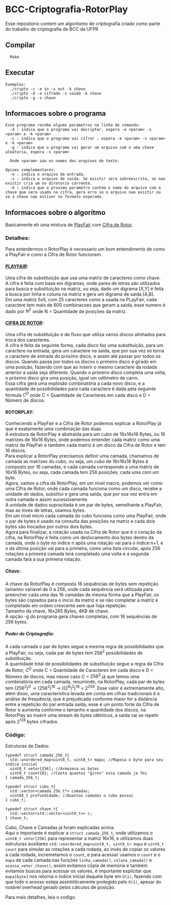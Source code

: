 # BCC-Criptografia-RotorPlay
Esse repositorio contem um algoritomo de criptografia criado como parte do trabalho de criptografia de BCC da UFPR

## Compilar
```
  Make
```
## Executar
```
Exemplos:
  ./cripto -c -e in -s out -k chave
  ./cripto -d -e cifrado -s saida -k chave
  ./cripto -g -s chave
```

## Informacoes sobre o programa
```
Esse programa recebe algums parametros na linha de comando:
  -d : indica que o programa vai decriptar, espera -e <param> -s <param> e -k <param>
  -c : indica que o programa vai cifrar , espera -e <param> -s <param> e -k <param>
  -g : indica que o programa vai gerar um arquivo com o uma chave aleatoria, espera -s <param>

  Onde <param> sao os nomes dos arquivos de texto.

Opcoes complementares:
  -e : indica o arquivo de entrada.
  -s : indica o arquivo de saida. Se existir sera sobreescrito, se nao existir cria um no diretorio corrente.
  -k : indica que o proximo parametro contem o nome do arquivo com a chave que sera usada na cifra, gera erro se o arquivo nao existir ou se a chave nao estiver no formato esperado.
```

## Informacoes sobre o algoritmo
Basicamente eh uma mistura de [PlayFair](https://en.wikipedia.org/wiki/Playfair_cipher) com [Cifra de Rotor](https://en.wikipedia.org/wiki/Rotor_machine).  

### Detalhes:
Para enterdermos o RotorPlay é necessario um bom entendimento de como a PlayFair e como a Cifra de Rotor funcionam.  

#### [PLAYFAIR](https://en.wikipedia.org/wiki/Playfair_cipher):  
Uma cifra de substituição que usa uma matriz de caracteres como chave.  
A cifra é feita com base em digramas, onde pares de letras são utilizados para busca e substituição na matriz, ou seja, dado um digrama [X,Y] é feita a busca por linha e coluna na matriz e gera um digrama de saida [A,B].  
Em uma matriz 5x5, com 25 caracteres como a usada na PLayFair, cada caractere tem mais de 600 combinacoes que geram a saida, esse numero é dado por $N^2$ onde N = Quantidade de posições da matriz.  

#### [CIFRA DE ROTOR](https://en.wikipedia.org/wiki/Rotor_machine):  
Uma cifra de substituição e de fluxo que utiliza varios discos alinhados para troca dos caracteres.  
A cifra é feita da seguinte forma, cada disco faz uma substituição, para um caractere na entrada, gera um caractere na saída, que por sua vez se torna o caractere de entrada do próximo disco, e assim até passar por todos os discos. Quando passa por todos os discos o primeiro disco é girado em uma posição, fazendo com que ao inserir o mesmo caractere da rodada anterior a saída seja diferente. Quando o primeiro disco completa uma volta, o próximo disco gira uma posição, igual um odômetro de carro.  
Essa cifra gera uma explosão combinatória a cada novo disco, e a quantidade de possibilidades para cada caractere é dada pela seguinte fórmula $C^D$ onde C = Quantidade de Caracteres em cada disco e D = Número de discos.  

#### ROTORPLAY:  
Conhecendo a PlayFair e a Cifra de Rotor podemos explicar a RotorPlay já que é exatamente uma combinação das duas.  
A estrutura da RotorPlay é abstraída para um cubo de 16x16x16 Bytes, ou 16 matrizes de 16x16 Bytes, onde podemos entender cada matriz como uma matriz da PlayFair e também cada matriz é um disco da Cifra de Rotor e tem 16 discos.  
Para explicar a RotorPlay precisamos definir uma camada, chamamos de camada as matrizes do cubo, ou seja, um cubo de 16x16x16 Bytes é composto por 16 camadas, e cada camada corresponde a uma matriz de 16x16 Bytes, ou seja, cada camada tem 256 posições, cada uma com um byte.  
Agora, vamos a cifra da RotorPlay, em um nivel macro, podemos ver como uma Cifra de Rotor, onde cada camada funciona como um disco, recebe a unidade de dados, substitui e gera uma saída, que por sua vez entra em outra camada e assim sucessivamente.  
A unidade de dados supracitada é um par de bytes, semelhante a PlayFair, mas ao ínves de letras, usamos bytes.   
Em um nivel micro cada camada do cubo funciona como uma PlayFair, onde o par de bytes é usado na consulta das posições na matriz e cada dois bytes são trocados por outros dois bytes.  
Agora para finalizar, a rotação usada na Cifra de Rotor que é o coração da cifra, na RotorPlay é feita como um deslocamento dos bytes dentro da camada, onde o byte no índice n após uma rotação vai para o índice n+1, e o da última posição vai para a primeira, como uma lista circular, após 256 rotações a primeira camada terá completado uma volta e a segunda camada fará a sua primeira rotação. 

##### Chave:
A chave da RotorPlay é composta 16 sequências de bytes sem repetição tamanho variavel de 0 a 256, onde cada sequência será utilizada para preencher cada uma das 16 camadas da mesma forma que a PlayFair, os bytes são copiados para o inicio da matriz e se não completar a matriz é completado em ordem crescente sem que haja repetição.  
Tamanho da chave, 16x265 Bytes, 4KB de chave.  
A opção -g do programa gera chaves completas, com 16 sequências de 256 bytes.  

##### Poder de Criptografia: 
A cada camada o par de bytes segue a mesma regra de possibilidades que a PlayFair, ou seja, cada par de bytes tem $256^2$ possibilidades de substituição.  
A quantidade total de possibilidades de substituição segue a regra da Cifra de Rotor, $C^D$ onde C = Quantidade de Caracteres em cada disco e D = Número de discos, mas nesse caso C = $256^2$ já que temos uma combinatória em cada camada, resumindo, na RotorPlay, cada par de bytes tem $(256^2)^D$ -> $(256^2)^{16}$ -> $((2^8)^2)^{16}$ = $2^{256}$. Esse valor é extremamente alto, além disso, uma caracteristica levada em conta em cifras tradicionais é a análise de frequência, que é prejudicada conforme maior for a distância entre a repetição do par entrada saída, esse é um ponto forte da Cifra de Rotor e aumenta conforme o tamanho e quantidade dos discos, na RotorPlay ao inserir uma stream de bytes idênticos, a saída vai se repetir após $2^{128}$ bytes cifrados.  

### Código:
Estruturas de Dados:
```
typedef struct camada_256_t{  
  std::unordered_map<uint8_t, uint8_t> mapa; //Mapeia o byte para seu indice inicial
  uint8_t vetor[256]; //Armazena os bytes
  uint8_t count{0}; //Conta quantos "giros" essa camada ja fez
} camada_256_t;

typedef struct cubo_t{
  std::vector<camada_256_t*> camadas; 
  uint64_t profundidade; //Quantas camadas o cubo possui
} cubo_t;

typedef struct chave_t{
  std::vector<std::vector<uint8_t>> c;
} chave_t;
```
Cubo, Chave e Camadas já foram explicadas acima.  
Aqui o importante é explicar a ```struct camada_256_t```, onde utilizamos o ```uint8_t vetor[256]``` para representar a matriz 16x16, e utilizamos duas estruturas auxiliares ```std::unordered_map<uint8_t, uint8_t> mapa``` e ```uint8_t count``` para simular as rotações a cada rodada, ao invés de copiar os valores a cada rodada, incremetamos o ```count```, e para acessar usamos o ```count``` e o ```mapa``` de cada camada nas funções ```linha_camada()```, ```coluna_camada()``` e ```acessa_vetor_chave()```, assim evitamos cópia de memória e também evitamos buscas para acessar os valores, é importante explicitar que ```mapa[byte]``` nos retorna o índice inicial daquele byte em ```O(1)```, fazendo com que todo o acesso esteja assintóticamente protegido pelo ```O(1)```, apesar do notável overhead gerado pelos cálculos de posição.  

Para mais detalhes, leia o codigo.
